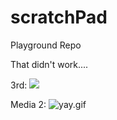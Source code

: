 scratchPad
==========

Playground Repo

That didn't work....

3rd: ![]({{site.baseurl}}//collapse_spacing.gif)


Media 2: ![yay.gif]({{site.baseurl}}/images/yay.gif)

